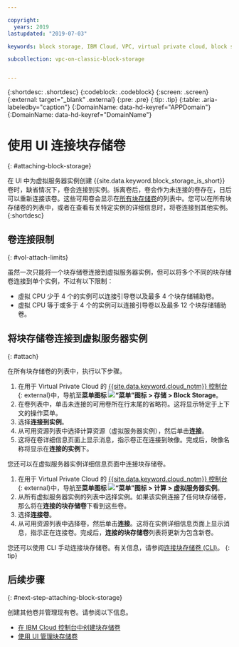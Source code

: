 ```yaml
---

copyright:
  years: 2019
lastupdated: "2019-07-03"

keywords: block storage, IBM Cloud, VPC, virtual private cloud, block storage volume, volume, volume attachment, virtual server instance, instance

subcollection: vpc-on-classic-block-storage


---
```


{:shortdesc: .shortdesc}
{:codeblock: .codeblock}
{:screen: .screen}
{:external: target="_blank" .external}
{:pre: .pre}
{:tip: .tip}
{:table: .aria-labeledby="caption"}
{:DomainName: data-hd-keyref="APPDomain"}
{:DomainName: data-hd-keyref="DomainName"}

# 使用 UI 连接块存储卷
{: #attaching-block-storage}

在 UI 中为虚拟服务器实例创建 {{site.data.keyword.block_storage_is_short}} 卷时，缺省情况下，卷会连接到实例。拆离卷后，卷会作为未连接的卷存在，日后可以重新连接该卷。这些可用卷会显示在[所有块存储卷](/docs/vpc-on-classic-block-storage?topic=vpc-on-classic-block-storage-viewing-block-storage#viewvols)的列表中。您可以在所有块存储卷的列表中，或者在查看有关特定实例的详细信息时，将卷连接到其他实例。
{:shortdesc}

## 卷连接限制
{: #vol-attach-limits}

虽然一次只能将一个块存储卷连接到虚拟服务器实例，但可以将多个不同的块存储卷连接到单个实例，不过有以下限制：

* 虚拟 CPU 少于 4 个的实例可以连接引导卷以及最多 4 个块存储辅助卷。
* 虚拟 CPU 等于或多于 4 个的实例可以连接引导卷以及最多 12 个块存储辅助卷。

## 将块存储卷连接到虚拟服务器实例
{: #attach}

在所有块存储卷的列表中，执行以下步骤。

1. 在用于 Virtual Private Cloud 的 [{{site.data.keyword.cloud_notm}} 控制台](https://{DomainName}/vpc){: external}中，导航至**菜单图标 ![“菜单”图标](../../icons/icon_hamburger.svg) > 存储 > Block Storage**。
1. 在卷列表中，单击未连接的可用卷所在行末尾的省略符。这将显示特定于上下文的操作菜单。
1. 选择**连接到实例**。
1. 从可用资源列表中选择计算资源（虚拟服务器实例），然后单击**连接**。
1. 这将在卷详细信息页面上显示消息，指示卷正在连接到映像。完成后，映像名称将显示在**连接的实例**下。

您还可以在虚拟服务器实例详细信息页面中连接块存储卷。

1. 在用于 Virtual Private Cloud 的 [{{site.data.keyword.cloud_notm}} 控制台](https://{DomainName}/vpc){: external}中，导航至**菜单图标 ![“菜单”图标](../../icons/icon_hamburger.svg) > 计算 > 虚拟服务器实例**。
1. 从所有虚拟服务器实例的列表中选择实例。如果该实例连接了任何块存储卷，那么将在**连接的块存储卷**下看到这些卷。
1. 选择**连接卷**。
1. 从可用资源列表中选择卷，然后单击**连接**。这将在实例详细信息页面上显示消息，指示正在连接卷。完成后，**连接的块存储卷**列表将更新为包含新卷。

您还可以使用 CLI 手动连接块存储卷。有关信息，请参阅[连接块存储卷 (CLI)](/docs/vpc-on-classic-block-storage?topic=vpc-on-classic-block-storage-attaching-block-storage-cli)。
{: tip}

## 后续步骤
{: #next-step-attaching-block-storage}

创建其他卷并管理现有卷。请参阅以下信息。

* [在 IBM Cloud 控制台中创建块存储卷](/docs/vpc-on-classic-block-storage?topic=vpc-on-classic-block-storage-creating-block-storage)
* [使用 UI 管理块存储卷](/docs/vpc-on-classic-block-storage?topic=vpc-on-classic-block-storage-managing-block-storage)
